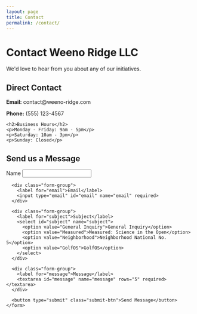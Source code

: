 ```yaml
---
layout: page
title: Contact
permalink: /contact/
---
```


# Contact Weeno Ridge LLC

We'd love to hear from you about any of our initiatives.

<div class="contact-wrapper">
  <div class="contact-info">
    <h2>Direct Contact</h2>
    <p><strong>Email:</strong> contact@weeno-ridge.com</p>
    <p><strong>Phone:</strong> (555) 123-4567</p>
    
    <h2>Business Hours</h2>
    <p>Monday - Friday: 9am - 5pm</p>
    <p>Saturday: 10am - 3pm</p>
    <p>Sunday: Closed</p>
  </div>
  
  <div class="contact-form">
    <h2>Send us a Message</h2>
    <form action="https://formspree.io/f/your-form-id" method="POST">
      <div class="form-group">
        <label for="name">Name</label>
        <input type="text" id="name" name="name" required>
      </div>
      
      <div class="form-group">
        <label for="email">Email</label>
        <input type="email" id="email" name="email" required>
      </div>
      
      <div class="form-group">
        <label for="subject">Subject</label>
        <select id="subject" name="subject">
          <option value="General Inquiry">General Inquiry</option>
          <option value="Measured">Measured: Science in the Open</option>
          <option value="Neighborhood">Neighborhood National No. 5</option>
          <option value="GolfOS">GolfOS</option>
        </select>
      </div>
      
      <div class="form-group">
        <label for="message">Message</label>
        <textarea id="message" name="message" rows="5" required></textarea>
      </div>
      
      <button type="submit" class="submit-btn">Send Message</button>
    </form>
  </div>
</div>